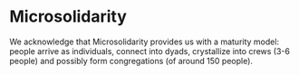 # Microsolidarity

We acknowledge that Microsolidarity provides us with a maturity model: people arrive as individuals, connect into dyads, crystallize into crews (3-6 people) and possibly form congregations (of around 150 people).